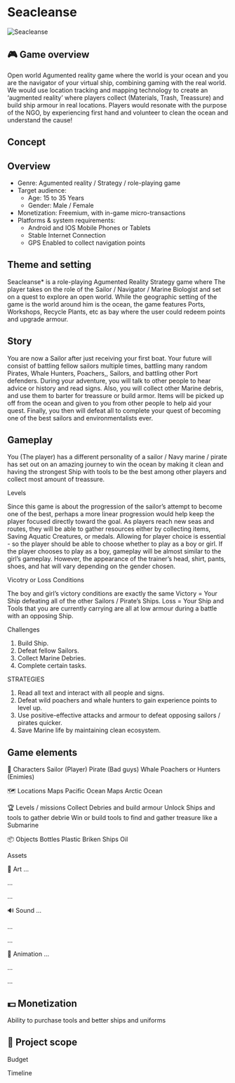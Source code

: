 # Seacleanse
![Seacleanse](https://i.pinimg.com/originals/17/22/2b/17222bd9b5018b048ffbb075350f6749.png)
## 🎮️ Game overview

Open world Agumented reality game where the world is your ocean and you are the navigator of your virtual ship, combining gaming with the real world.
We would use location tracking and mapping technology to create an ‘augmented reality’ where players collect (Materials, Trash, Treassure) and build ship armour in real locations.
Players would resonate with the purpose of the NGO, by experiencing first hand and volunteer to clean the ocean and understand the cause!  

## Concept
## Overview
- Genre: Agumented reality / Strategy / role-playing game
- Target audience: 
  - Age: 15 to 35 Years
  - Gender: Male / Female
- Monetization: Freemium, with in-game micro-transactions
- Platforms & system requirements:  
  - Android and IOS Mobile Phones or Tablets
  - Stable Internet Connection 
  - GPS Enabled to collect navigation points

## Theme and setting
Seacleanse* is a role-playing Agumented Reality Strategy game where The player takes on the role of the Sailor / Navigator / Marine Biologist and set on a quest to explore an open world. While the geographic setting of the game is the world around him is the ocean, the game features Ports, Workshops, Recycle Plants, etc as bay where the user could redeem points and upgrade armour.

## Story
You are now a Sailor after just receiving your first boat. 
Your future will consist of battling fellow sailors multiple times, battling many random Pirates, Whale Hunters, Poachers,, Sailors, and battling other Port defenders. During your adventure, you will talk to other people to hear advice or history and read signs. Also, you will collect other Marine debris, and use them to barter for treassure or build armor. Items will be picked up off from the ocean and given to you from other people to help aid your quest. Finally, you then will defeat all to complete your quest of becoming one of the best sailors and environmentalists ever. 

## Gameplay
You (The player) has a different personality of a sailor / Navy marine / pirate has set out on an amazing journey to win the ocean by making it clean and having the strongest Ship with tools to be the best among other players and collect most amount of treassure.

Levels

Since this game is about the progression of the sailor’s attempt to become one of the best, perhaps a more linear progression would help keep the player focused
directly toward the goal. As players reach new seas and routes, they will be able to gather resources either by collecting items, Saving Aquatic Creatures, or medals. Allowing for player choice is essential - so the player should be able to choose whether to play as a boy or girl. If the player chooses to play as a boy, gameplay will be almost similar to the girl’s gameplay. However, the appearance of the trainer’s head, shirt, pants, shoes, and hat will vary depending on the gender chosen.

Vicotry or Loss Conditions

The boy and girl’s victory conditions are exactly the same
Victory = Your Ship defeating all of the other Sailors / Pirate’s Ships.
Loss = Your Ship and Tools that you are currently carrying are all at low armour during a battle with an opposing Ship.

Challenges
1. Build Ship.
2. Defeat fellow Sailors.
3. Collect Marine Debries.
4. Complete certain tasks.


STRATEGIES
1. Read all text and interact with all people and signs.
2. Defeat wild poachers and whale hunters to gain experience points to level up.
3. Use positive-effective attacks and armour to defeat opposing sailors / pirates quicker.
4. Save Marine life by maintaining clean ecosystem.

## Game elements
👤 Characters
Sailor (Player)
Pirate (Bad guys)
Whale Poachers or Hunters (Enimies)


🗺️ Locations
Maps Pacific Ocean
Maps Arctic Ocean

🏆️ Levels / missions
Collect Debries and build armour 
Unlock Ships and tools to gather debrie
Win or build tools to find and gather treasure 
like a Submarine 


📦️ Objects
Bottles 
Plastic 
Briken Ships
Oil


Assets

🎨 Art
...

...

...

🔊 Sound
...

...

...

🏃‍ Animation
...

...

...

## 💵 Monetization
Ability to purchase tools 
and better ships and uniforms 
  
## 📐 Project scope
Budget

Timeline
